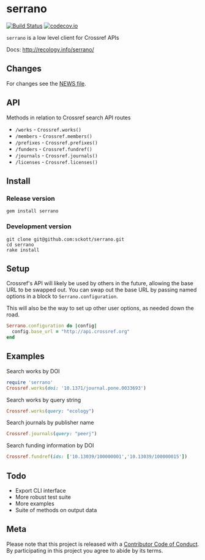 serrano
=========

[![Build Status](https://api.travis-ci.org/sckott/serrano.png)](https://travis-ci.org/sckott/serrano)
[![codecov.io](http://codecov.io/github/sckott/serrano/coverage.svg?branch=master)](http://codecov.io/github/sckott/serrano?branch=master)

`serrano` is a low level client for Crossref APIs

Docs: http://recology.info/serrano/

## Changes

For changes see the [NEWS file](NEWS.md).

## API

Methods in relation to Crossref search API routes

* `/works` - `Crossref.works()`
* `/members` - `Crossref.members()`
* `/prefixes` - `Crossref.prefixes()`
* `/funders` - `Crossref.fundref()`
* `/journals` - `Crossref.journals()`
* `/licenses` - `Crossref.licenses()`

## Install

### Release version

```
gem install serrano
```

### Development version

```
git clone git@github.com:sckott/serrano.git
cd serrano
rake install
```

## Setup

Crossref's API will likely be used by others in the future, allowing the base URL to be swapped out. You can swap out the base URL by passing named options in a block to `Serrano.configuration`. 

This will also be the way to set up other user options, as needed down the road.

```ruby
Serrano.configuration do |config|
  config.base_url = "http://api.crossref.org"
end
```

## Examples

Search works by DOI

```ruby
require 'serrano'
Crossref.works(doi: '10.1371/journal.pone.0033693')
```

Search works by query string

```ruby
Crossref.works(query: "ecology")
```

Search journals by publisher name

```ruby
Crossref.journals(query: "peerj")
```

Search funding information by DOI

```ruby
Crossref.fundref(ids: ['10.13039/100000001','10.13039/100000015'])
```

## Todo

* Export CLI interface
* More robust test suite
* More examples
* Suite of methods on output data

## Meta

Please note that this project is released with a [Contributor Code of Conduct](CONDUCT.md). By participating in this project you agree to abide by its terms.
